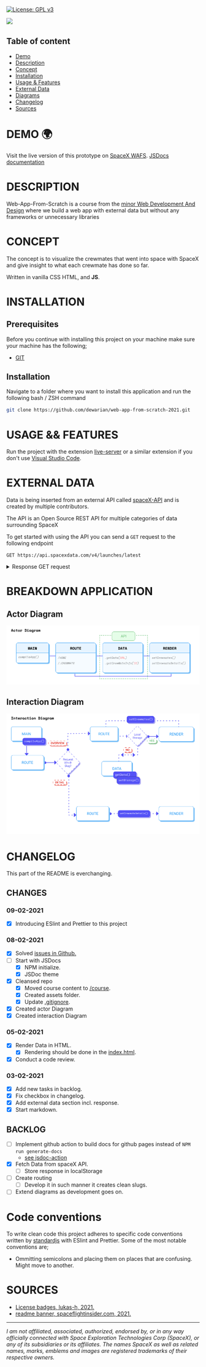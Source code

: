 [![License: GPL v3](https://img.shields.io/badge/License-GPLv3-blue.svg)](https://www.gnu.org/licenses/gpl-3.0)

![](https://www.spaceflightinsider.com/wp-content/uploads/2015/09/SpaceX-logo-posted-on-SpaceFlight-Insider.png)

## Table of content

- [Demo](#demo)
- [Description](#description)
- [Concept](#concept)
- [Installation](#installation)
- [Usage & Features](#demo)
- [External Data](#external-data)
- [Diagrams](#breakdown-application)
- [Changelog](#changelog)
- [Sources](#sources)

# DEMO 🌍

Visit the live version of this prototype on [SpaceX WAFS](https://nb-wafs.vercel.app/).
[JSDocs documentation](https://dewarian.github.io/web-app-from-scratch-2021/)

# DESCRIPTION

Web-App-From-Scratch is a course from the [minor Web Development And Design](https://github.com/cmda-minor-web/web-app-from-scratch-2021) where we build a web app with external data but without any frameworks or unnecessary libraries

# CONCEPT

The concept is to visualize the crewmates that went into space with SpaceX and give insight to what each crewmate has done so far.

Written in vanilla CSS HTML, and **JS**.

# INSTALLATION

## Prerequisites

Before you continue with installing this project on your machine make sure your machine has the following;

- [GIT](https://git-scm.com/)

## Installation

Navigate to a folder where you want to install this application and run the following bash / ZSH command

```zsh
git clone https://github.com/dewarian/web-app-from-scratch-2021.git
```

# USAGE && FEATURES

Run the project with the extension [live-server](https://marketplace.visualstudio.com/items?itemName=ritwickdey.LiveServer) or a similar extension if you don't use [Visual Studio Code](https://code.visualstudio.com/).

# EXTERNAL DATA

Data is being inserted from an external API called [spaceX-API](https://github.com/r-spacex/SpaceX-API) and is created by multiple contributors.

The API is an Open Source REST API for multiple categories of data surrounding SpaceX

To get started with using the API you can send a `GET` request to the following endpoint

```http
GET https://api.spacexdata.com/v4/launches/latest
```

<details>
<summary>Response GET request</summary>
```JSON
{
  "fairings": null,
  "links": {
    "patch": {
      "small": "https://images2.imgbox.com/eb/0f/Vev7xkUX_o.png",
      "large": "https://images2.imgbox.com/ab/79/Wyc9K7fv_o.png"
    },
    "reddit": {
      "campaign": "https://www.reddit.com/r/spacex/comments/fjf6rr/dm2_launch_campaign_thread/",
      "launch": "https://www.reddit.com/r/spacex/comments/glwz6n/rspacex_cctcap_demonstration_mission_2_general",
      "media": "https://www.reddit.com/r/spacex/comments/gp1gf5/rspacex_dm2_media_thread_photographer_contest/",
      "recovery": "https://www.reddit.com/r/spacex/comments/gu5gkd/cctcap_demonstration_mission_2_stage_1_recovery/"
    },
    "flickr": {
      "small": [],
      "original": [
        "https://live.staticflickr.com/65535/49927519643_b43c6d4c44_o.jpg",
        "https://live.staticflickr.com/65535/49927519588_8a39a3994f_o.jpg",
        "https://live.staticflickr.com/65535/49928343022_6fb33cbd9c_o.jpg",
        "https://live.staticflickr.com/65535/49934168858_cacb00d790_o.jpg",
        "https://live.staticflickr.com/65535/49934682271_fd6a31becc_o.jpg",
        "https://live.staticflickr.com/65535/49956109906_f88d815772_o.jpg",
        "https://live.staticflickr.com/65535/49956109706_cffa847208_o.jpg",
        "https://live.staticflickr.com/65535/49956109671_859b323ede_o.jpg",
        "https://live.staticflickr.com/65535/49955609618_4cca01d581_o.jpg",
        "https://live.staticflickr.com/65535/49956396622_975c116b71_o.jpg",
        "https://live.staticflickr.com/65535/49955609378_9b77e5c771_o.jpg",
        "https://live.staticflickr.com/65535/49956396262_ef41c1d9b0_o.jpg"
      ]
    },
    "presskit": "https://www.nasa.gov/sites/default/files/atoms/files/commercialcrew_press_kit.pdf",
    "webcast": "https://youtu.be/xY96v0OIcK4",
    "youtube_id": "xY96v0OIcK4",
    "article": "https://spaceflightnow.com/2020/05/30/nasa-astronauts-launch-from-us-soil-for-first-time-in-nine-years/",
    "wikipedia": "https://en.wikipedia.org/wiki/Crew_Dragon_Demo-2"
  },
  "static_fire_date_utc": "2020-05-22T17:39:00.000Z",
  "static_fire_date_unix": 1590169140,
  "tdb": false,
  "net": false,
  "window": 0,
  "rocket": "5e9d0d95eda69973a809d1ec",
  "success": true,
  "failures": [],
  "details": "SpaceX will launch the second demonstration mission of its Crew Dragon vehicle as part of NASA's Commercial Crew Transportation Capability Program (CCtCap), carrying two NASA astronauts to the International Space Station. Barring unexpected developments, this mission will be the first crewed flight to launch from the United States since the end of the Space Shuttle program in 2011. DM-2 demonstrates the Falcon 9 and Crew Dragon's ability to safely transport crew to the space station and back to Earth and it is the last major milestone for certification of Crew Dragon. Initially the mission duration was planned to be no longer than two weeks, however NASA has been considering an extension to as much as six weeks or three months. The astronauts have been undergoing additional training for the possible longer mission.",
  "crew": [
    "5ebf1b7323a9a60006e03a7b",
    "5ebf1a6e23a9a60006e03a7a"
  ],
  "ships": [
    "5ea6ed30080df4000697c913",
    "5ea6ed2f080df4000697c90b",
    "5ea6ed2f080df4000697c90c",
    "5ea6ed2e080df4000697c909",
    "5ea6ed2f080df4000697c90d"
  ],
  "capsules": [
    "5e9e2c5df359188aba3b2676"
  ],
  "payloads": [
    "5eb0e4d1b6c3bb0006eeb257"
  ],
  "launchpad": "5e9e4502f509094188566f88",
  "auto_update": true,
  "flight_number": 94,
  "name": "CCtCap Demo Mission 2",
  "date_utc": "2020-05-30T19:22:00.000Z",
  "date_unix": 1590866520,
  "date_local": "2020-05-30T15:22:00-04:00",
  "date_precision": "hour",
  "upcoming": false,
  "cores": [
    {
      "core": "5e9e28a7f3591817f23b2663",
      "flight": 1,
      "gridfins": true,
      "legs": true,
      "reused": false,
      "landing_attempt": true,
      "landing_success": true,
      "landing_type": "ASDS",
      "landpad": "5e9e3032383ecb6bb234e7ca"
    }
  ],
  "id": "5eb87d46ffd86e000604b388"
}
```
</details>

# BREAKDOWN APPLICATION

## Actor Diagram

![](https://github.com/dewarian/web-app-from-scratch-2021/blob/master/static/assets/diagram_actor.png?raw=true)

## Interaction Diagram

![](https://github.com/dewarian/web-app-from-scratch-2021/blob/master/static/assets/diagram_interaction.png?raw=true)

# CHANGELOG

This part of the README is everchanging.

## CHANGES

### 09-02-2021

- [x] Introducing ESlint and Prettier to this project

### 08-02-2021

- [x] Solved [issues in Github.](https://github.com/dewarian/web-app-from-scratch-2021/issues)
- [ ] Start with JSDocs
  - [x] NPM initialize.
  - [x] JSDoc theme
- [x] Cleansed repo
  - [x] Moved course content to [/course](https://github.com/dewarian/web-app-from-scratch-2021/tree/master/course).
  - [x] Created assets folder.
  - [x] Update [.gitignore](https://github.com/dewarian/web-app-from-scratch-2021/blob/master/.gitignore).
- [x] Created actor Diagram
- [x] Created interaction Diagram

### 05-02-2021

- [x] Render Data in HTML.
  - [x] Rendering should be done in the [index.html](https://github.com/dewarian/web-app-from-scratch-2021/blob/master/index.html).
- [x] Conduct a code review.

### 03-02-2021

- [x] Add new tasks in backlog.
- [x] Fix checkbox in changelog.
- [x] Add external data section incl. response.
- [x] Start markdown.

## BACKLOG

- [ ] Implement github action to build docs for github pages instead of `NPM run generate-docs`
  - [see jsdoc-action](https://github.com/andstor/jsdoc-action)
- [x] Fetch Data from spaceX API.
  - [ ] Store response in localStorage
- [ ] Create routing
  - [ ] Develop it in such manner it creates clean slugs.
- [ ] Extend diagrams as development goes on.

# Code conventions

To write clean code this project adheres to specific code conventions written by [standardjs](https://github.com/standard/standard) with ESlint and Prettier.
Some of the most notable conventions are;

- Ommitting semicolons and placing them on places that are confusing. Might move to another.

# SOURCES

- [License badges, lukas-h, 2021.](https://gist.github.com/lukas-h/2a5d00690736b4c3a7ba)
- [readme banner, spaceflightinsider.com, 2021.](https://www.spaceflightinsider.com/organizations/space-exploration-technologies/spacex-seeks-permission-4425-satellite-internet-constellation/)
<!-- Add a link to your live demo in Github Pages 🌐-->

<!-- ☝️ replace this description with a description of your own work -->

<!-- replace the code in the /docs folder with your own, so you can showcase your work with GitHub Pages 🌍 -->

<!-- Add a nice poster image here at the end of the week, showing off your shiny frontend 📸 -->

<!-- Maybe a table of contents here? 📚 -->

<!-- How about a section that describes how to install this project? 🤓 -->

<!-- ...but how does one use this project? What are its features 🤔 -->

<!-- What external data source is featured in your project and what are its properties 🌠 -->

<!-- Maybe a checklist of done stuff and stuff still on your wishlist? ✅ -->

<!-- How about a license here? 📜 (or is it a licence?) 🤷 -->

---

_I am not affiliated, associated, authorized, endorsed by, or in any way officially connected with Space Exploration Technologies Corp (SpaceX), or any of its subsidiaries or its affiliates. The names SpaceX as well as related names, marks, emblems and images are registered trademarks of their respective owners._
